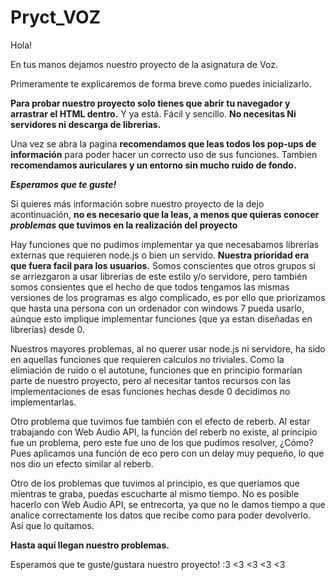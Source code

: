 # Pryct_VOZ

Hola! 

En tus manos dejamos nuestro proyecto de la asignatura de Voz. 

Primeramente te explicaremos de forma breve como puedes inicializarlo. 

**Para probar nuestro proyecto solo tienes que abrir tu navegador y arrastrar el HTML dentro.**
Y ya está. Fácil y sencillo. **No necesitas Ni servidores ni descarga de librerias.**

Una vez se abra la pagina **recomendamos que leas todos los pop-ups de información** para poder hacer un correcto uso de sus funciones.
Tambien **recomendamos auriculares y un entorno sin mucho ruido de fondo.**

***Esperamos que te guste!***

Si quieres más información sobre nuestro proyecto de la dejo acontinuación, **no es necesario que la leas, a menos que quieras conocer *problemas* que tuvimos en la realización del proyecto** 

Hay funciones que no pudimos implementar ya que necesabamos librerías externas que requieren node.js o bien un servido. **Nuestra prioridad era que fuera facil para los usuarios.** Somos conscientes que otros grupos si se arriezgaron a usar librerías de este estilo y/o servidore, pero también somos consientes que el hecho de que todos tengamos las mismas versiones de los programas es algo complicado, es por ello que priorizamos que hasta una persona con un ordenador con windows 7 pueda usarlo, aúnque esto implique implementar funciones (que ya estan diseñadas en librerías) desde 0. 

Nuestros mayores problemas, al no querer usar node.js ni servidore, ha sido en aquellas funciones que requieren calculos no triviales. Como la elimiación de ruido o el autotune, funciones que en principio formarían parte de nuestro proyecto, pero al necesitar tantos recursos con las implementaciones de esas funciones hechas desde 0 decidimos no implementarlas. 

Otro problema que tuvimos fue también con el efecto de reberb. Al estar trabajando con Web Audio API, la función del reberb no existe, al principio fue un problema, pero este fue uno de los que pudimos resolver, ¿Cómo? Pues aplicamos una función de eco pero con un delay muy pequeño, lo que nos dio un efecto similar al reberb. 

Otro de los problemas que tuvimos al principio, es que queríamos que mientras te graba, puedas escucharte al mismo tiempo. No es posible hacerlo con Web Audio API, se entrecorta, ya que no le damos tiempo a que analice correctamente los datos que recibe como para poder devolverlo. Así que lo quitamos. 

**Hasta aquí llegan nuestro problemas.** 

Esperamos que te guste/gustara nuestro proyecto! :3
<3 <3 <3 <3 


